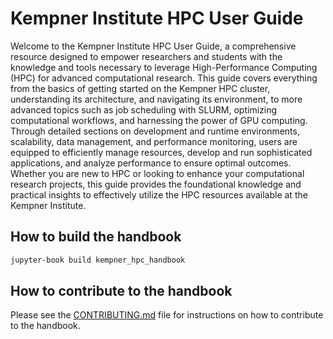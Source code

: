 # Kempner Institute HPC User Guide

Welcome to the Kempner Institute HPC User Guide, a comprehensive resource designed to empower researchers and students with the knowledge and tools necessary to leverage High-Performance Computing (HPC) for advanced computational research. This guide covers everything from the basics of getting started on the Kempner HPC cluster, understanding its architecture, and navigating its environment, to more advanced topics such as job scheduling with SLURM, optimizing computational workflows, and harnessing the power of GPU computing. Through detailed sections on development and runtime environments, scalability, data management, and performance monitoring, users are equipped to efficiently manage resources, develop and run sophisticated applications, and analyze performance to ensure optimal outcomes. Whether you are new to HPC or looking to enhance your computational research projects, this guide provides the foundational knowledge and practical insights to effectively utilize the HPC resources available at the Kempner Institute.


## How to build the handbook

```bash
jupyter-book build kempner_hpc_handbook
```

## How to contribute to the handbook

Please see the [CONTRIBUTING.md](CONTRIBUTING.md) file for instructions on how to contribute to the handbook.

